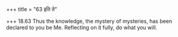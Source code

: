 +++
title = "63 इति ते"

+++
18.63 Thus the knowledge, the mystery of mysteries, has been declared to
you be Me. Reflecting on it fully, do what you will.
